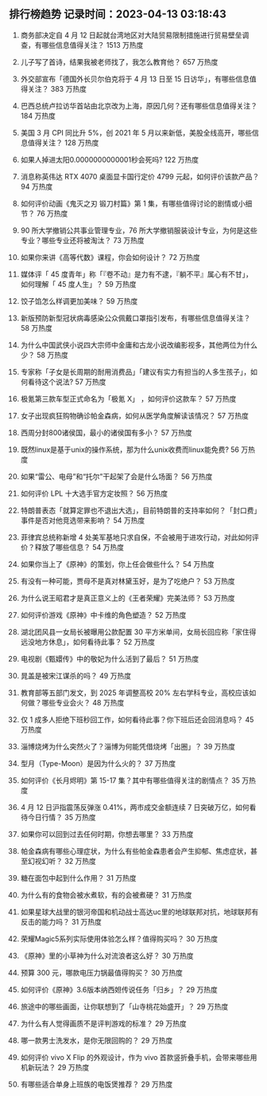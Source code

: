 
## 排行榜趋势 记录时间：2023-04-13 03:18:43
  
  1. 商务部决定自 4 月 12 日起就台湾地区对大陆贸易限制措施进行贸易壁垒调查，有哪些信息值得关注？ 1513 万热度
    
  2. 儿子写了首诗，结果我被老师找了，我怎么教育他？ 657 万热度
    
  3. 外交部宣布「德国外长贝尔伯克将于 4 月 13 日至 15 日访华」，有哪些信息值得关注？ 383 万热度
    
  4. 巴西总统卢拉访华首站由北京改为上海，原因几何？还有哪些信息值得关注？ 184 万热度
    
  5. 美国 3 月 CPI 同比升 5%，创 2021 年 5 月以来新低，美股全线高开，哪些信息值得关注？ 128 万热度
    
  6. 如果人掉进太阳0.0000000000001秒会死吗? 122 万热度
    
  7. 消息称英伟达 RTX 4070 桌面显卡国行定价 4799 元起，如何评价该款产品？ 94 万热度
    
  8. 如何评价动画《鬼灭之刃 锻刀村篇》第 1 集，有哪些值得讨论的剧情或小细节？ 76 万热度
    
  9. 90 所大学撤销公共事业管理专业，76 所大学撤销服装设计专业，为何是这些专业？哪些专业还将被淘汰？ 73 万热度
    
  10. 如果你来讲《高等代数》课程，你会如何设计？ 72 万热度
    
  11. 媒体评「 45 度青年」称「『卷不动』是力有不逮，『躺不平』属心有不甘」，如何理解「 45 度人生」？ 59 万热度
    
  12. 饺子馅怎么样调更加美味？ 59 万热度
    
  13. 新版预防新型冠状病毒感染公众佩戴口罩指引发布，有哪些信息值得关注？ 58 万热度
    
  14. 为什么中国武侠小说四大宗师中金庸和古龙小说改编影视多，其他两位为什么少？ 58 万热度
    
  15. 专家称「子女是长周期的耐用消费品」「建议有实力有担当的人多生孩子」，如何看待这个说法? 57 万热度
    
  16. 极氪第三款车型正式命名为「极氪 X」 ，如何评价这款车？ 57 万热度
    
  17. 女子出现疯狂购物确诊帕金森病，如何从医学角度解读该情况？ 57 万热度
    
  18. 西周分封800诸侯国，最小的诸侯国有多小？ 57 万热度
    
  19. 既然linux是基于unix的操作系统，那为什么unix收费而linux能免费? 56 万热度
    
  20. 如果“雷公、电母”和“托尔”干起架了会是什么场面？ 56 万热度
    
  21. 如何评价 LPL 十大选手官方定妆照？ 56 万热度
    
  22. 特朗普表态「就算定罪也不退出大选」，目前特朗普的支持率如何？「封口费」事件是否对他竞选带来影响？ 54 万热度
    
  23. 菲律宾总统称新增 4 处美军基地只求自保，不会被用于进攻行动，对此如何评价？释放了哪些信息？ 54 万热度
    
  24. 如果你当上了《原神》的策划，你上任会做些什么？ 54 万热度
    
  25. 有没有一种可能，贾母不是真对林黛玉好，是为了吃绝户？ 53 万热度
    
  26. 为什么说王昭君才是真正意义上的《王者荣耀》完美法师？ 53 万热度
    
  27. 如何评价游戏《原神》中卡维的角色塑造？ 52 万热度
    
  28. 湖北团风县一女局长被曝用公款配置 30 平方米单间，女局长回应称「家住得远没地方休息」，如何看待此事？ 52 万热度
    
  29. 电视剧《甄嬛传》中的敬妃为什么活到了最后？ 51 万热度
    
  30. 晁盖是被宋江谋杀的吗？ 49 万热度
    
  31. 教育部等五部门发文，到 2025 年调整高校 20% 左右学科专业，高校应该如何做？哪些专业会火？ 48 万热度
    
  32. 仅 1 成多人拒绝下班秒回工作，如何看待此事？你下班后还会回消息吗？ 45 万热度
    
  33. 淄博烧烤为什么突然火了？淄博为何能凭借烧烤「出圈」？ 39 万热度
    
  34. 型月（Type-Moon）是因为什么火的？ 37 万热度
    
  35. 如何评价《长月烬明》第 15-17 集？其中有哪些值得关注的剧情点？ 35 万热度
    
  36. 4 月 12 日沪指震荡反弹涨 0.41%，两市成交金额连续 7 日突破万亿，如何看待今日行情？ 35 万热度
    
  37. 如果你可以回到过去任何时期，你想去哪里？ 33 万热度
    
  38. 帕金森病有哪些心理症状，为什么有些帕金森患者会产生抑郁、焦虑症状，甚至幻视幻听？ 32 万热度
    
  39. 糖在面包中起到什么作用？ 31 万热度
    
  40. 为什么有的食物会被水煮软，有的会被煮硬？ 31 万热度
    
  41. 如果星球大战里的银河帝国和机动战士高达uc里的地球联邦对抗，地球联邦有反击的能力吗？ 31 万热度
    
  42. 荣耀Magic5系列实际使用体验怎么样？值得购买吗？ 30 万热度
    
  43. 《原神》里的小草神为什么对流浪者这么好？ 30 万热度
    
  44. 预算 300 元，哪款电压力锅最值得购买？ 30 万热度
    
  45. 如何评价《原神》3.6版本纳西妲传说任务「归乡」？ 29 万热度
    
  46. 旅途中的哪些画面，让你联想到了「山寺桃花始盛开」？ 29 万热度
    
  47. 为什么有人觉得画质不是评判游戏的标准？ 29 万热度
    
  48. 哪一款男士洗发水，是你无限回购的？ 29 万热度
    
  49. 如何评价 vivo X Flip 的外观设计，作为 vivo 首款竖折叠手机，会带来哪些用机新玩法？ 29 万热度
    
  50. 有哪些适合单身上班族的电饭煲推荐？ 29 万热度
    